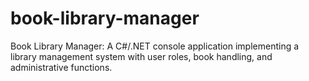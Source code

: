# book-library-manager
Book Library Manager: A C#/.NET console application implementing a library management system with user roles, book handling, and administrative functions.
